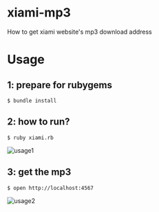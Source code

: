xiami-mp3
=========
How to get xiami website's mp3 download address

Usage
=======

1: prepare for rubygems
-------
	$ bundle install

2: how to run?
-------
	$ ruby xiami.rb

![usage1](https://raw.github.com/eiffelqiu/xiami-mp3/master/capture1.png)

3: get the mp3
-------
	$ open http://localhost:4567
	
![usage2](https://raw.github.com/eiffelqiu/xiami-mp3/master/capture2.png)
